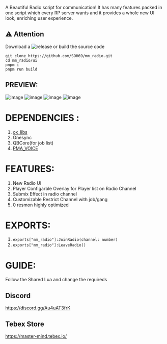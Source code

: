 A Beautiful Radio script for communication! It has many features packed in one script which every RP server wants and it provides a whole new UI look, enriching user experience.

## ⚠️ Attention
Download a ![release](https://github.com/SOH69/mm_radio/releases/) or build the source code
```
git clone https://github.com/SOH69/mm_radio.git
cd mm_radio/ui
pnpm i
pnpm run build
```

## PREVIEW:
![image](https://cdn.discordapp.com/attachments/1157002364599943219/1161040806212276224/20231010023913_1.jpg?ex=6536da83&is=65246583&hm=079270e252cfd45227ac532b39c5105b2e33f1e133e47c15ed1a8446b4a66c42&)
![image](https://imgur.com/D4G1Mgf.png)
![image](https://imgur.com/CBvLgY4.png)
![image](https://imgur.com/VyqOJd0.png)

# DEPENDENCIES :  
1. [ox_libs](https://github.com/overextended/ox_lib)
2. Onesync
3. QBCore(for job list)
4. [PMA_VOICE](https://github.com/AvarianKnight/pma-voice)

# FEATURES:
1. New Radio UI
2. Player Configarble Overlay for Player list on Radio Channel
3. Submix Effect in radio channel
4. Customizable Restrict Channel with job/gang
5. 0 resmon highly optimized

# EXPORTS:
1. `exports["mm_radio"]:JoinRadio(channel: number)`
2. `exports["mm_radio"]:LeaveRadio()`

# GUIDE:
Follow the Shared Lua and change the requireds

## Discord
https://discord.gg/Au4uAT3frK

## Tebex Store
https://master-mind.tebex.io/
